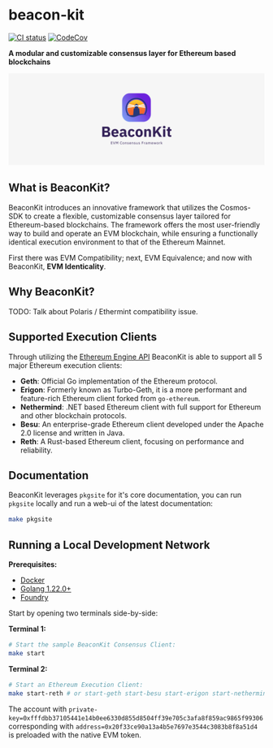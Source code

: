 # beacon-kit 

[![CI status](https://github.com/berachain/beacon-kit/workflows/pipeline/badge.svg)](https://github.com/berachain/beacon-kit/actions/workflows/pipeline.yml)
[![CodeCov](https://codecov.io/gh/berachain/beacon-kit/graph/badge.svg?token=0l5iJ3ZbzV)](https://codecov.io/gh/berachain/beacon-kit)

**A modular and customizable consensus layer for Ethereum based blockchains**

![](.github/assets/banner.png)


## What is BeaconKit?

BeaconKit introduces an innovative framework that utilizes the Cosmos-SDK to create a flexible, customizable consensus layer tailored for Ethereum-based blockchains. The framework offers the most user-friendly way to build and operate an EVM blockchain, while ensuring a functionally identical execution environment to that of the Ethereum Mainnet.

First there was EVM Compatibility; next, EVM Equivalence; and now with BeaconKit, **EVM Identicality**.

## Why BeaconKit? 

TODO: Talk about Polaris / Ethermint compatibility issue.

## Supported Execution Clients

Through utilizing the [Ethereum Engine API](https://github.com/ethereum/execution-apis/blob/main/src/engine) BeaconKit is able to support all 5 major Ethereum execution clients:

- **Geth**: Official Go implementation of the Ethereum protocol.
- **Erigon**: Formerly known as Turbo-Geth, it is a more performant and feature-rich Ethereum client forked from `go-ethereum`.
- **Nethermind**: .NET based Ethereum client with full support for Ethereum and other blockchain protocols.
- **Besu**: An enterprise-grade Ethereum client developed under the Apache 2.0 license and written in Java.
- **Reth**: A Rust-based Ethereum client, focusing on performance and reliability.

## Documentation
BeaconKit leverages `pkgsite` for it's core documentation, you can run `pkgsite` locally and run a web-ui of the 
latest documentation:

```bash
make pkgsite 
```

## Running a Local Development Network

**Prerequisites:**
- [Docker](https://docs.docker.com/engine/install/)
- [Golang 1.22.0+](https://go.dev/doc/install)
- [Foundry](https://book.getfoundry.sh/getting-started/installation)

Start by opening two terminals side-by-side:

**Terminal 1:**
```bash
# Start the sample BeaconKit Consensus Client:
make start
```

**Terminal 2:**
```bash
# Start an Ethereum Execution Client:
make start-reth # or start-geth start-besu start-erigon start-nethermind
```

The account with `private-key=0xfffdbb37105441e14b0ee6330d855d8504ff39e705c3afa8f859ac9865f99306` corresponding 
with `address=0x20f33ce90a13a4b5e7697e3544c3083b8f8a51d4` is preloaded with the native EVM token.